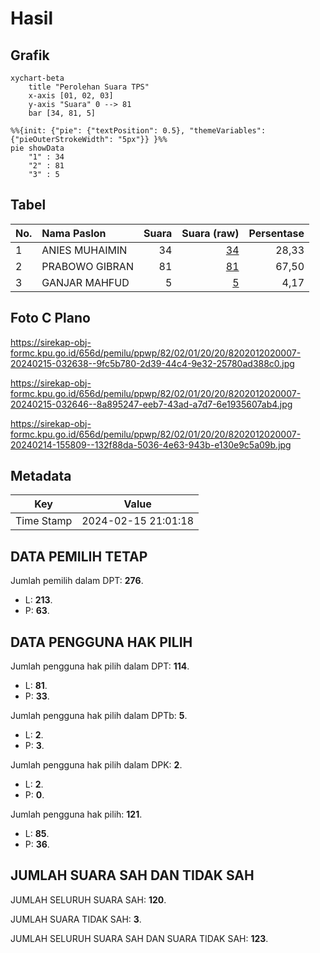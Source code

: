 # Hasil

## Grafik

```mermaid
xychart-beta
    title "Perolehan Suara TPS"
    x-axis [01, 02, 03]
    y-axis "Suara" 0 --> 81
    bar [34, 81, 5]
```

```mermaid
%%{init: {"pie": {"textPosition": 0.5}, "themeVariables": {"pieOuterStrokeWidth": "5px"}} }%%
pie showData
    "1" : 34
    "2" : 81
    "3" : 5
```

## Tabel

| No. | Nama Paslon    | Suara | Suara (raw) | Persentase |
|:--- |:-------------- | -----:| -----------:| ----------:|
| 1   | ANIES MUHAIMIN | 34    | [34][p-1]   | 28,33      |
| 2   | PRABOWO GIBRAN | 81    | [81][p-2]   | 67,50      |
| 3   | GANJAR MAHFUD  | 5     | [5][p-3]    | 4,17       |


[p-1]: https://github.com/gigit-pemilu/pemilu-2024-82-maluku-utara/blob/main/pilpres/hitung-suara/sub/82-maluku-utara/sub/02-halmahera-tengah/sub/01-weda/sub/2020-fidy-jaya/sub/007-tps/sub/paslon-1.txt
[p-2]: https://github.com/gigit-pemilu/pemilu-2024-82-maluku-utara/blob/main/pilpres/hitung-suara/sub/82-maluku-utara/sub/02-halmahera-tengah/sub/01-weda/sub/2020-fidy-jaya/sub/007-tps/sub/paslon-2.txt
[p-3]: https://github.com/gigit-pemilu/pemilu-2024-82-maluku-utara/blob/main/pilpres/hitung-suara/sub/82-maluku-utara/sub/02-halmahera-tengah/sub/01-weda/sub/2020-fidy-jaya/sub/007-tps/sub/paslon-3.txt

## Foto C Plano

https://sirekap-obj-formc.kpu.go.id/656d/pemilu/ppwp/82/02/01/20/20/8202012020007-20240215-032638--9fc5b780-2d39-44c4-9e32-25780ad388c0.jpg

https://sirekap-obj-formc.kpu.go.id/656d/pemilu/ppwp/82/02/01/20/20/8202012020007-20240215-032646--8a895247-eeb7-43ad-a7d7-6e1935607ab4.jpg

https://sirekap-obj-formc.kpu.go.id/656d/pemilu/ppwp/82/02/01/20/20/8202012020007-20240214-155809--132f88da-5036-4e63-943b-e130e9c5a09b.jpg


## Metadata

| Key        | Value               |
| ---------- | ------------------- |
| Time Stamp | 2024-02-15 21:01:18 |


## DATA PEMILIH TETAP

Jumlah pemilih dalam DPT: **276**.
 * L: **213**.
 * P: **63**.

## DATA PENGGUNA HAK PILIH

Jumlah pengguna hak pilih dalam DPT: **114**.
 * L: **81**.
 * P: **33**.

Jumlah pengguna hak pilih dalam DPTb: **5**.
 * L: **2**.
 * P: **3**.

Jumlah pengguna hak pilih dalam DPK: **2**.
 * L: **2**.
 * P: **0**.

Jumlah pengguna hak pilih: **121**.
 * L: **85**.
 * P: **36**.

## JUMLAH SUARA SAH DAN TIDAK SAH

JUMLAH SELURUH SUARA SAH: **120**.

JUMLAH SUARA TIDAK SAH: **3**.

JUMLAH SELURUH SUARA SAH DAN SUARA TIDAK SAH: **123**.


